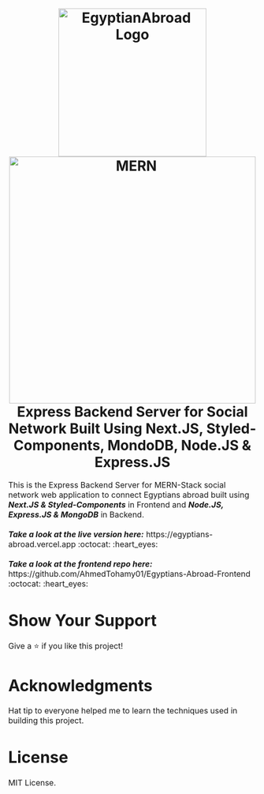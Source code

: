 
<h1 align="center">
  <div>  
    <img title="EgyptianAbroad" src="https://user-images.githubusercontent.com/54721194/131196398-02262940-c858-4a91-b4c8-81f389ca8b9f.png" alt="EgyptianAbroad Logo" width="300"/>
  </div>
  <img title="MERN" src="https://www.mindinventory.com/blog/wp-content/uploads/2021/06/mern-stack.png" alt="MERN" width="500" />
 
  <br>
  Express Backend Server for Social Network Built Using Next.JS, Styled-Components, MondoDB, Node.JS & Express.JS
</h1>

<p><font size="3">
 This is the Express Backend Server for MERN-Stack social network web application to connect Egyptians abroad built using <strong><em>Next.JS & Styled-Components</em></strong> in Frontend and <strong><em>Node.JS, Express.JS & MongoDB</em></strong> in Backend. 
  <br><br> 
  <strong><em>Take a look at the live version here:</em></strong> https://egyptians-abroad.vercel.app :octocat: :heart_eyes:
  <br><br>
  <strong><em>Take a look at the frontend repo here:</em></strong> https://github.com/AhmedTohamy01/Egyptians-Abroad-Frontend :octocat: :heart_eyes:
</p>

# Show Your Support

Give a ⭐️ if you like this project!

# Acknowledgments

Hat tip to everyone helped me to learn the techniques used in building this project.

# License 

MIT License.



